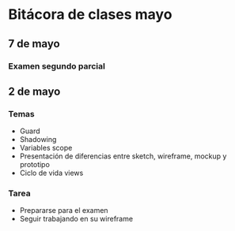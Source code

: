# Bitácora de clases mayo

## 7 de mayo
### Examen segundo parcial

## 2 de mayo
### Temas
- Guard
- Shadowing
- Variables scope
- Presentación de diferencias entre sketch, wireframe, mockup y prototipo
- Ciclo de vida views
### Tarea
- Prepararse para el examen
- Seguir trabajando en su wireframe
